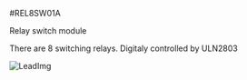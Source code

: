 <!--- Created:2017-01-02T13:45:51.673784: ---> 
<!--- Author:Mlab: ---> 
<!--- AuthorEmail:email@mlab.cz: ---> 
<!--- Tags:None: ---> 
<!--- Ust:his is a project description file.
//

[InfoShortDescription.en]
Relay switch module
  
[InfoShortDescription.cs]
Releový spínač

[InfoLongDescription.en]
There are 8 switching relays. Digitaly controlled by ULN2803

[InfoLongDescription.cs]
Modul s 8 rele. Rízený digitálně pomocí ULN2803

[End]: ---> 
<!--- Name:REL8SW01A: --->
#REL8SW01A 
<!--- LongName --->
Relay switch module
<!--- ELongName ---> 

<!--- Lead --->
There are 8 switching relays. Digitaly controlled by ULN2803
<!--- ELead ---> 

![LeadImg](DOC/SRC/img/REL8SW01A_top_big.jpg) 


​
​
<!--- Description --->
<!--- EDescription --->
<!--- Content --->
<!--- EContent --->
            